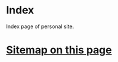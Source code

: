 # Index
Index page of personal site.

# [Sitemap on this page](https://herisetiawan.vercel.app/sitemap.html)